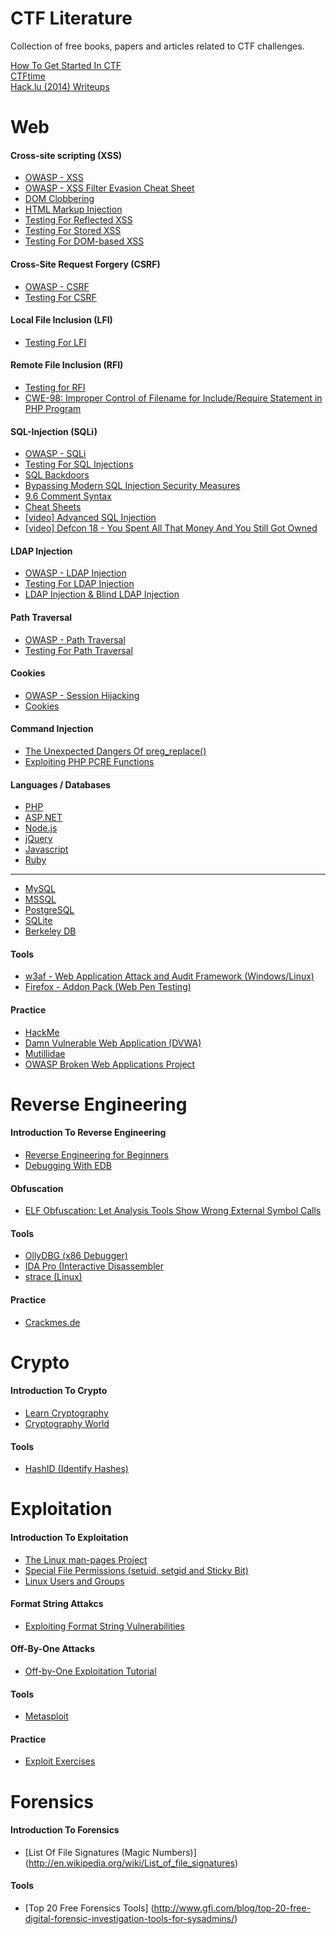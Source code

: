 CTF Literature
==============

Collection of free books, papers and articles related to CTF challenges.

[How To Get Started In CTF](https://www.endgame.com/blog/how-get-started-ctf)
<br>
[CTFtime](https://ctftime.org/)
<br>
[Hack.lu (2014) Writeups](https://github.com/ctfs/write-ups/tree/master/hack-lu-ctf-2014)

# Web
#### Cross-site scripting (XSS)
* [OWASP - XSS](https://www.owasp.org/index.php/Cross-site_Scripting_(XSS))
* [OWASP - XSS Filter Evasion Cheat Sheet](https://www.owasp.org/index.php/XSS_Filter_Evasion_Cheat_Sheet)
* [DOM Clobbering](http://www.thespanner.co.uk/2013/05/16/dom-clobbering/)
* [HTML Markup Injection](http://lcamtuf.coredump.cx/postxss/#dangling-markup-injection)
* [Testing For Reflected XSS](https://www.owasp.org/index.php/Testing_for_Reflected_Cross_site_scripting_(OWASP-DV-001))
* [Testing For Stored XSS](https://www.owasp.org/index.php/Testing_for_Stored_Cross_site_scripting_(OWASP-DV-002))
* [Testing For DOM-based XSS](https://www.owasp.org/index.php/Testing_for_DOM-based_Cross_site_scripting_(OWASP-DV-003))

#### Cross-Site Request Forgery (CSRF)
* [OWASP - CSRF](https://www.owasp.org/index.php/Cross-Site_Request_Forgery_(CSRF))
* [Testing For CSRF](https://www.owasp.org/index.php/Testing_for_CSRF_(OTG-SESS-005))

#### Local File Inclusion (LFI)
* [Testing For LFI](https://www.owasp.org/index.php/Testing_for_Local_File_Inclusion)

#### Remote File Inclusion (RFI)
* [Testing for RFI](https://www.owasp.org/index.php/Testing_for_Remote_File_Inclusion)
* [CWE-98: Improper Control of Filename for Include/Require Statement in PHP Program](http://cwe.mitre.org/data/definitions/98.html)

#### SQL-Injection (SQLi)
* [OWASP - SQLi](https://www.owasp.org/index.php/SQL_Injection)
* [Testing For SQL Injections](https://www.owasp.org/index.php/Testing_for_SQL_Injection_(OTG-INPVAL-005))
* [SQL Backdoors](http://www.blackhatlibrary.net/SQL_Backdoors)
* [Bypassing Modern SQL Injection Security Measures](http://www.blackhatlibrary.net/Sql_injection#Bypassing_modern_SQL_injection_security_measures)
* [9.6 Comment Syntax](http://dev.mysql.com/doc/refman/5.1/en/comments.html)
* [Cheat Sheets](http://pentestmonkey.net/category/cheat-sheet/sql-injection)
* [[video] Advanced SQL Injection](https://www.youtube.com/watch?v=rdyQoUNeXSg)
* [[video] Defcon 18 - You Spent All That Money And You Still Got Owned](https://www.youtube.com/watch?v=tJsNu0VRKYY)

#### LDAP Injection
* [OWASP - LDAP Injection](https://www.owasp.org/index.php/LDAP_injection)
* [Testing For LDAP Injection](https://www.owasp.org/index.php/Testing_for_LDAP_Injection_(OTG-INPVAL-006))
* [LDAP Injection & Blind LDAP Injection](https://www.blackhat.com/presentations/bh-europe-08/Alonso-Parada/Whitepaper/bh-eu-08-alonso-parada-WP.pdf)

#### Path Traversal
* [OWASP - Path Traversal](https://www.owasp.org/index.php/Path_Traversal)
* [Testing For Path Traversal](https://www.owasp.org/index.php/Testing_for_Path_Traversal_(OTG-AUTHZ-001))

#### Cookies
* [OWASP - Session Hijacking](https://www.owasp.org/index.php/Session_hijacking_attack)
* [Cookies](http://www.blackhatlibrary.net/Cookies)

#### Command Injection
* [The Unexpected Dangers Of preg_replace()](https://bitquark.co.uk/blog/2013/07/23/the_unexpected_dangers_of_preg_replace)
* [Exploiting PHP PCRE Functions](http://www.madirish.net/402)

#### Languages / Databases
* [PHP](http://php.net/manual/en/)
* [ASP.NET](http://www.asp.net/get-started)
* [Node.js](http://nodejs.org/documentation/)
* [jQuery](http://api.jquery.com/)
* [Javascript](https://developer.mozilla.org/en-US/docs/Web/JavaScript/Reference)
* [Ruby](http://ruby-doc.org/)

---

* [MySQL](http://dev.mysql.com/doc/)
* [MSSQL](http://msdn.microsoft.com/en-us/library/bb545450.aspx)
* [PostgreSQL](http://www.postgresql.org/docs/)
* [SQLite](https://www.sqlite.org/docs.html)
* [Berkeley DB](http://docs.oracle.com/cd/E17076_04/html/index.html)

#### Tools
* [w3af - Web Application Attack and Audit Framework (Windows/Linux)](http://w3af.org/)
* [Firefox - Addon Pack (Web Pen Testing)](https://addons.mozilla.org/en-US/firefox/collections/jdruin/pro-web-developer-qa-pack/)

#### Practice
* [HackMe](https://hack.me/)
* [Damn Vulnerable Web Application (DVWA)](http://www.dvwa.co.uk/)
* [Mutillidae](http://sourceforge.net/projects/mutillidae/)
* [OWASP Broken Web Applications Project](https://www.owasp.org/index.php/OWASP_Broken_Web_Applications_Project)

# Reverse Engineering

#### Introduction To Reverse Engineering
* [Reverse Engineering for Beginners](http://beginners.re/)
* [Debugging With EDB](http://www2.sscc.ru/Links/Litera/edb/edb1.html)

#### Obfuscation
* [ELF Obfuscation: Let Analysis Tools Show Wrong External Symbol Calls](http://h4des.org/blog/index.php?/archives/346-ELF-obfuscation-let-analysis-tools-show-wrong-external-symbol-calls.html)

#### Tools
* [OllyDBG (x86 Debugger)](http://www.ollydbg.de/)
* [IDA Pro (Interactive Disassembler](https://www.hex-rays.com/products/ida/)
* [strace (Linux)](http://linux.die.net/man/1/strace)

#### Practice
* [Crackmes.de](http://www.crackmes.de/)


# Crypto
#### Introduction To Crypto
* [Learn Cryptography](http://learncryptography.com/)
* [Cryptography World](http://www.cryptographyworld.com/)

#### Tools
* [HashID (Identify Hashes)](https://github.com/psypanda/hashID)

# Exploitation
#### Introduction To Exploitation
* [The Linux man-pages Project](https://www.kernel.org/doc/man-pages/)
* [Special File Permissions (setuid, setgid and Sticky Bit)](http://docs.oracle.com/cd/E19683-01/806-4078/secfiles-69/index.html)
* [Linux Users and Groups](https://www.linode.com/docs/tools-reference/linux-users-and-groups)

#### Format String Attakcs
* [Exploiting Format String Vulnerabilities](http://crypto.stanford.edu/cs155/papers/formatstring-1.2.pdf)

#### Off-By-One Attacks
* [Off-by-One Exploitation Tutorial ](http://www.intelligentexploit.com/articles/Linux-Off-By-One-Vulnerabilities.pdf)

#### Tools
* [Metasploit](http://www.metasploit.com/)

#### Practice
* [Exploit Exercises](https://exploit-exercises.com/)

# Forensics
#### Introduction To Forensics
* [List Of File Signatures (Magic Numbers)] (http://en.wikipedia.org/wiki/List_of_file_signatures)

#### Tools
* [Top 20 Free Forensics Tools] (http://www.gfi.com/blog/top-20-free-digital-forensic-investigation-tools-for-sysadmins/)
